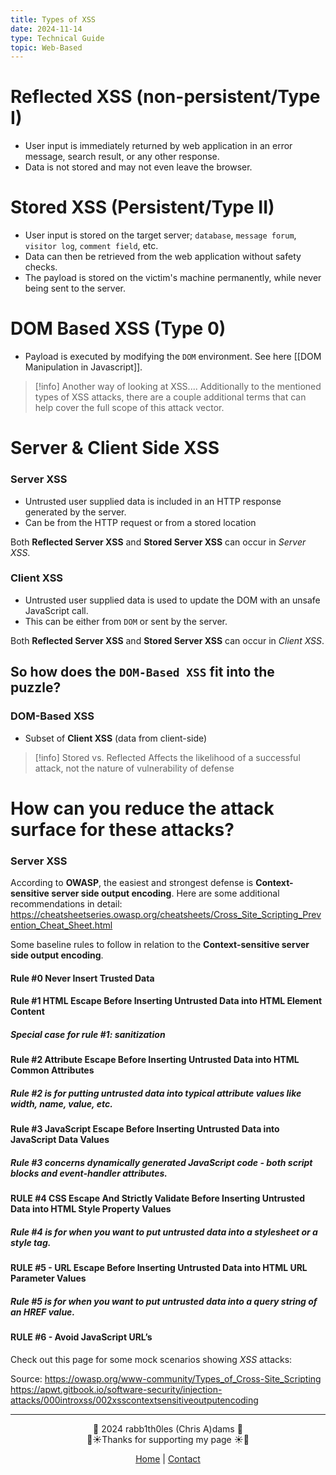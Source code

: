 ```yaml
---
title: Types of XSS
date: 2024-11-14
type: Technical Guide
topic: Web-Based
---
```


# Reflected XSS (**non-persistent/Type I**)

* User input is immediately returned by web application in an error message, search result, or any other response. 
* Data is not stored and may not even leave the browser.
# Stored XSS (**Persistent/Type II**)
* User input is stored on the target server; `database`, `message forum`, `visitor log`, `comment field`, etc.
* Data can then be retrieved from the web application without safety checks.
* The payload is stored on the victim's machine permanently, while never being sent to the server.

# DOM Based XSS (**Type 0**)
* Payload is executed by modifying the `DOM` environment. See here [[DOM Manipulation in Javascript]].



> [!info] Another way of looking at XSS....
> Additionally to the mentioned types of XSS attacks, there are a couple additional terms that can help cover the full scope of this attack vector.

# Server & Client Side XSS

### Server XSS
* Untrusted user supplied data is included in an HTTP response generated by the server. 
* Can be from the HTTP request or from a stored location

Both **Reflected Server XSS** and **Stored Server XSS** can occur in *Server XSS*.

### Client XSS
* Untrusted user supplied data is used to update the DOM with an unsafe JavaScript call.
* This can be either from `DOM` or sent by the server.

Both **Reflected Server XSS** and **Stored Server XSS** can occur in *Client XSS*.

## So how does the `DOM-Based XSS` fit into the puzzle?

### DOM-Based XSS
* Subset of **Client XSS** (data from client-side)


> [!info] Stored vs. Reflected
> Affects the likelihood of a successful attack, not the nature of vulnerability of defense

# How can you reduce the attack surface for these attacks?

### Server XSS

According to **OWASP**, the easiest and strongest defense is **Context-sensitive server side output encoding**. Here are some additional recommendations in detail: https://cheatsheetseries.owasp.org/cheatsheets/Cross_Site_Scripting_Prevention_Cheat_Sheet.html

Some baseline rules to follow in relation to the **Context-sensitive server side output encoding**.

#### **Rule #0** Never Insert Trusted Data
#### **Rule #1** HTML Escape Before Inserting Untrusted Data into HTML Element Content
##### Special case for rule #1: sanitization
#### **Rule #2** Attribute Escape Before Inserting Untrusted Data into HTML Common Attributes
##### Rule #2 is for putting untrusted data into typical attribute values like width, name, value, etc.
#### **Rule #3** JavaScript Escape Before Inserting Untrusted Data into JavaScript Data Values
##### Rule #3 concerns dynamically generated JavaScript code - both script blocks and event-handler attributes.
#### **RULE #4** CSS Escape And Strictly Validate Before Inserting Untrusted Data into HTML Style Property Values
##### Rule #4 is for when you want to put untrusted data into a stylesheet or a style tag.
#### **RULE #5** - URL Escape Before Inserting Untrusted Data into HTML URL Parameter Values
##### Rule #5 is for when you want to put untrusted data into a query string of an HREF value.
#### **RULE #6** - Avoid JavaScript URL’s

Check out this page for some mock scenarios showing *XSS* attacks: 


<div class="neon-line"></div>

Source: 
https://owasp.org/www-community/Types_of_Cross-Site_Scripting
https://apwt.gitbook.io/software-security/injection-attacks/000introxss/002xsscontextsensitiveoutputencoding

---
<div style="text-align: center;">
	<div class="gradient-text">👾 2024 rabb1th0les (Chris A)dams 👾</div> 
	🌴☀Thanks for supporting my page ☀🌴
	<nav>
		<ul style="list-style: none; padding: 0;">
			<div style="text-align: center;">
				<li><a href="index.html">Home</a> | <a href="Contact.html">Contact</a></li>
			</div>
		</ul>
	</nav>	
</div>
